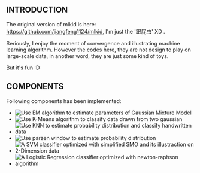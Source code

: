 INTRODUCTION
------------

The original version of mlkid is here: https://github.com/jiangfeng1124/mlkid, I'm just the '跟屁虫' XD .

Seriously, I enjoy the moment of convergence and illustrating machine learning algorithm. However the codes here, they are not design to play on large-scale data, in another word, they are just some kind of toys.

But it's fun :D

COMPONENTS
----------

Following components has been implemented:

* ![Use EM algorithm to estimate parameters of Gaussian Mixture Model](https://github.com/Oneplus/anothermlkid/tree/master/gmm)
* ![Use K-Means algorithm to classify data drawn from two gaussian](https://github.com/Oneplus/anothermlkid/tree/master/k-means)
* ![Use KNN to estimate probability distribution and classify handwritten data](https://github.com/Oneplus/anothermlkid/tree/master/knn)
* ![Use parzen window to estimate probability distribution](https://github.com/Oneplus/anothermlkid/tree/master/parzen)
* ![A SVM classifier optimized with simplified SMO and its illustraction on 2-Dimension data](https://github.com/Oneplus/anothermlkid/tree/master/svm)
* ![A Logistic Regression classifier optimized with newton-raphson algorithm](https://github.com/Oneplus/anothermlkid/tree/master/logres)